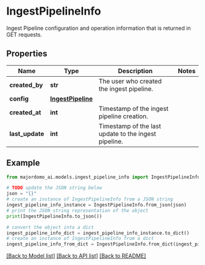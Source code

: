 # IngestPipelineInfo

Ingest Pipeline configuration and operation information that is returned in GET requests. 

## Properties

Name | Type | Description | Notes
------------ | ------------- | ------------- | -------------
**created_by** | **str** | The user who created the ingest pipeline. | 
**config** | [**IngestPipeline**](IngestPipeline.md) |  | 
**created_at** | **int** | Timestamp of the ingest pipeline creation. | 
**last_update** | **int** | Timestamp of the last update to the ingest pipeline. | 

## Example

```python
from majordomo_ai.models.ingest_pipeline_info import IngestPipelineInfo

# TODO update the JSON string below
json = "{}"
# create an instance of IngestPipelineInfo from a JSON string
ingest_pipeline_info_instance = IngestPipelineInfo.from_json(json)
# print the JSON string representation of the object
print(IngestPipelineInfo.to_json())

# convert the object into a dict
ingest_pipeline_info_dict = ingest_pipeline_info_instance.to_dict()
# create an instance of IngestPipelineInfo from a dict
ingest_pipeline_info_from_dict = IngestPipelineInfo.from_dict(ingest_pipeline_info_dict)
```
[[Back to Model list]](../README.md#documentation-for-models) [[Back to API list]](../README.md#documentation-for-api-endpoints) [[Back to README]](../README.md)


